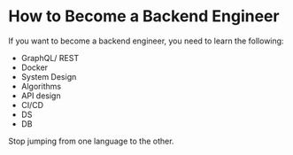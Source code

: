 # How to Become a Backend Engineer

If you want to become a backend engineer, you need to learn the following:

- GraphQL/ REST
- Docker
- System Design
- Algorithms
- API design
- CI/CD
- DS
- DB

Stop jumping from one language to the other.
